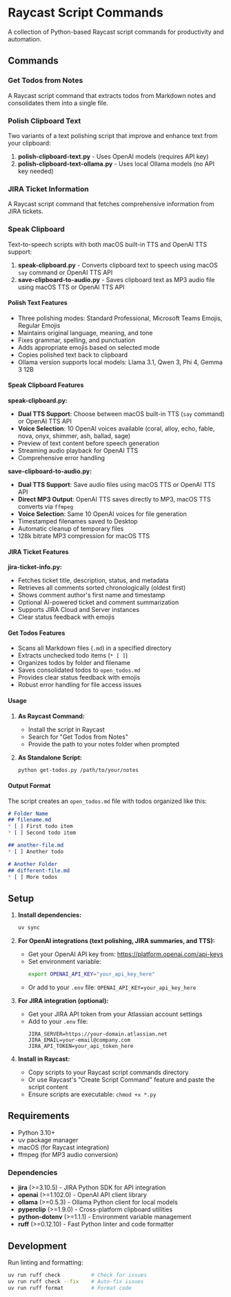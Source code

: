# Raycast Script Commands

A collection of Python-based Raycast script commands for productivity and automation.

## Commands

### Get Todos from Notes

A Raycast script command that extracts todos from Markdown notes and consolidates them into a single file.

### Polish Clipboard Text

Two variants of a text polishing script that improve and enhance text from your clipboard:

1. **polish-clipboard-text.py** - Uses OpenAI models (requires API key)
2. **polish-clipboard-text-ollama.py** - Uses local Ollama models (no API key needed)

### JIRA Ticket Information

A Raycast script command that fetches comprehensive information from JIRA tickets.

### Speak Clipboard

Text-to-speech scripts with both macOS built-in TTS and OpenAI TTS support:

1. **speak-clipboard.py** - Converts clipboard text to speech using macOS `say` command or OpenAI TTS API
2. **save-clipboard-to-audio.py** - Saves clipboard text as MP3 audio file using macOS TTS or OpenAI TTS API

#### Polish Text Features

- Three polishing modes: Standard Professional, Microsoft Teams Emojis, Regular Emojis
- Maintains original language, meaning, and tone
- Fixes grammar, spelling, and punctuation
- Adds appropriate emojis based on selected mode
- Copies polished text back to clipboard
- Ollama version supports local models: Llama 3.1, Qwen 3, Phi 4, Gemma 3 12B

#### Speak Clipboard Features

**speak-clipboard.py:**
- **Dual TTS Support**: Choose between macOS built-in TTS (`say` command) or OpenAI TTS API
- **Voice Selection**: 10 OpenAI voices available (coral, alloy, echo, fable, nova, onyx, shimmer, ash, ballad, sage)
- Preview of text content before speech generation
- Streaming audio playback for OpenAI TTS
- Comprehensive error handling

**save-clipboard-to-audio.py:**
- **Dual TTS Support**: Save audio files using macOS TTS or OpenAI TTS API
- **Direct MP3 Output**: OpenAI TTS saves directly to MP3, macOS TTS converts via `ffmpeg`
- **Voice Selection**: Same 10 OpenAI voices for file generation
- Timestamped filenames saved to Desktop
- Automatic cleanup of temporary files
- 128k bitrate MP3 compression for macOS TTS

#### JIRA Ticket Features

**jira-ticket-info.py:**
- Fetches ticket title, description, status, and metadata
- Retrieves all comments sorted chronologically (oldest first)
- Shows comment author's first name and timestamp
- Optional AI-powered ticket and comment summarization
- Supports JIRA Cloud and Server instances
- Clear status feedback with emojis

#### Get Todos Features

- Scans all Markdown files (`.md`) in a specified directory
- Extracts unchecked todo items (`* [ ]`)
- Organizes todos by folder and filename
- Saves consolidated todos to `open_todos.md`
- Provides clear status feedback with emojis
- Robust error handling for file access issues

#### Usage

1. **As Raycast Command:**
   - Install the script in Raycast
   - Search for "Get Todos from Notes"
   - Provide the path to your notes folder when prompted

2. **As Standalone Script:**
   ```bash
   python get-todos.py /path/to/your/notes
   ```

#### Output Format

The script creates an `open_todos.md` file with todos organized like this:

```markdown
# Folder Name
## filename.md
* [ ] First todo item
* [ ] Second todo item

## another-file.md
* [ ] Another todo

# Another Folder
## different-file.md
* [ ] More todos
```

## Setup

1. **Install dependencies:**
   ```bash
   uv sync
   ```

2. **For OpenAI integrations (text polishing, JIRA summaries, and TTS):**
   - Get your OpenAI API key from: https://platform.openai.com/api-keys
   - Set environment variable:
     ```bash
     export OPENAI_API_KEY="your_api_key_here"
     ```
   - Or add to your `.env` file: `OPENAI_API_KEY=your_api_key_here`

3. **For JIRA integration (optional):**
   - Get your JIRA API token from your Atlassian account settings
   - Add to your `.env` file:
     ```
     JIRA_SERVER=https://your-domain.atlassian.net
     JIRA_EMAIL=your-email@company.com
     JIRA_API_TOKEN=your_api_token_here
     ```

4. **Install in Raycast:**
   - Copy scripts to your Raycast script commands directory
   - Or use Raycast's "Create Script Command" feature and paste the script content
   - Ensure scripts are executable: `chmod +x *.py`

## Requirements

- Python 3.10+
- uv package manager
- macOS (for Raycast integration)
- ffmpeg (for MP3 audio conversion)

### Dependencies

- **jira** (>=3.10.5) - JIRA Python SDK for API integration
- **openai** (>=1.102.0) - OpenAI API client library
- **ollama** (>=0.5.3) - Ollama Python client for local models
- **pyperclip** (>=1.9.0) - Cross-platform clipboard utilities  
- **python-dotenv** (>=1.1.1) - Environment variable management
- **ruff** (>=0.12.10) - Fast Python linter and code formatter

## Development

Run linting and formatting:
```bash
uv run ruff check          # Check for issues
uv run ruff check --fix    # Auto-fix issues
uv run ruff format         # Format code
```